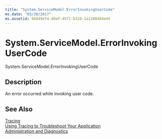 ```yaml
---
title: "System.ServiceModel.ErrorInvokingUserCode"
ms.date: "03/30/2017"
ms.assetid: 48849ef4-d0af-45f1-b320-1a1280404e45
---
```

# System.ServiceModel.ErrorInvokingUserCode
System.ServiceModel.ErrorInvokingUserCode  
  
## Description  
 An error occurred while invoking user code.  
  
## See Also  
 [Tracing](../../../../../docs/framework/wcf/diagnostics/tracing/index.md)  
 [Using Tracing to Troubleshoot Your Application](../../../../../docs/framework/wcf/diagnostics/tracing/using-tracing-to-troubleshoot-your-application.md)  
 [Administration and Diagnostics](../../../../../docs/framework/wcf/diagnostics/index.md)
